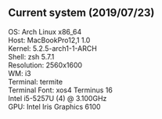 ## Current system (2019/07/23)</br>
OS: Arch Linux x86_64</br>
Host: MacBookPro12,1 1.0</br>
Kernel: 5.2.5-arch1-1-ARCH</br>
Shell: zsh 5.7.1</br>
Resolution: 2560x1600</br>
WM: i3</br>
Terminal: termite</br>
Terminal Font: xos4 Terminus 16</br>
Intel i5-5257U (4) @ 3.100GHz</br>
GPU: Intel Iris Graphics 6100</br>
